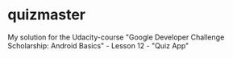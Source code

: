 # quizmaster
My solution for the Udacity-course "Google Developer Challenge Scholarship: Android Basics" - Lesson 12 - "Quiz App"
